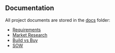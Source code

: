 ## Documentation

All project documents are stored in the [docs](./docs) folder:

- [Requirements](./docs/requirements.md)
- [Market Research](./docs/market-research.md)
- [Build vs Buy](./docs/build-vs-buy.md)
- [SOW](./docs/SOW.md)
